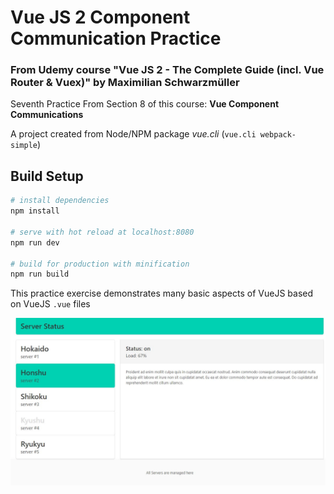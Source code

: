 # Vue JS 2  Component Communication Practice

### From Udemy course "Vue JS 2 - The Complete Guide (incl. Vue Router & Vuex)" by Maximilian Schwarzmüller 

Seventh Practice From Section 8 of this course: **Vue Component Communications**

A project created from Node/NPM package *vue.cli* (`vue.cli webpack-simple`)

## Build Setup

``` bash
# install dependencies
npm install

# serve with hot reload at localhost:8080
npm run dev

# build for production with minification
npm run build
```

This practice exercise demonstrates many basic aspects of VueJS based on VueJS `.vue` files

![](screenshot-demo.jpg)